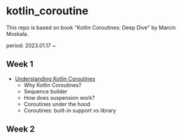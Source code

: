 # kotlin_coroutine

This repo is based on book "Kotlin Coroutines: Deep Dive" by Marcin Moskala.

period: 2023.01.17 ~


## Week 1 

- [Understanding Kotlin Coroutines](week1.md)
    - Why Kotlin Coroutines?
    - Sequence builder
    - How does suspension work?
    - Coroutines under the hood
    - Coroutines: built-in support vs library

## Week 2

